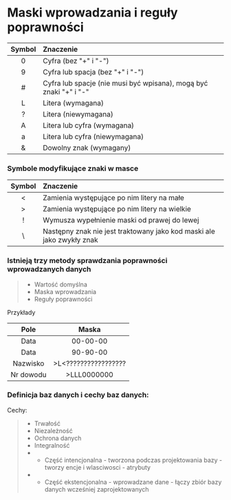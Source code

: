 # Maski wprowadzania i reguły poprawności

| Symbol | Znaczenie                                                         |
| :----: | :---------------------------------------------------------------- |
|    0   | Cyfra (bez "+" i "-")                                             |
|    9   | Cyfra lub spacja (bez "+" i "-")                                  |
|    #   | Cyfra lub spacje (nie musi być wpisana), mogą być znaki "+" i "-" |
|    L   | Litera (wymagana)                                                 |
|    ?   | Litera (niewymagana)                                              |
|    A   | Litera lub cyfra (wymagana)                                       |
|    a   | Litera lub cyfra (niewymagana)                                    |
|    &   | Dowolny znak (wymagany)                                           |

### Symbole modyfikujące znaki w masce

| Symbol | Znaczenie                                                             |
| :----: | :-------------------------------------------------------------------- |
|  &lt;  | Zamienia występujące po nim litery na małe                            |
|    >   | Zamienia występujące po nim litery na wielkie                         |
|    !   | Wymusza wypełnienie maski od prawej do lewej                          |
|   \\   | Następny znak nie jest traktowany jako kod maski ale jako zwykły znak |

### Istnieją trzy metody sprawdzania poprawności wprowadzanych danych

> -   Wartość domyślna
> -   Maska wprowadzania
> -   Reguły poprawności

Przykłady

|    Pole   |          Maska          |
| :-------: | :---------------------: |
|    Data   |         00-00-00        |
|    Data   |         90-90-00        |
|  Nazwisko | >L&lt;????????????????? |
| Nr dowodu |       >LLL0000000       |

### Definicja baz danych i cechy baz danych:

Cechy:
> - Trwałość
> - Niezależność
> - Ochrona danych
> - Integralność
> - - Część intencjonalna - tworzona podczas projektowania bazy - tworzy encje i wlasciwosci - atrybuty
> - - Część ekstencjonalna - wprowadzane dane - łączy zbiór bazy danych wcześniej zaprojektowanych

<!--What database and examples
<!--<table>
<tr>
<th>
Xyń
</th>
</tr>
<tr>
<td>
B Xo U+202E u
</td>
</tr>
</table>
<!--
<suicide />
3,141592 != Math.PI();
X: 319,462 Y: 55 Z: 7931
const pi=4;
require Fuck.js;
fuck this use regex
Hail Stalin and Chernobyl and sir Jurij Owsienko
GDZIE JEST TEN SŁOIK Z PIENIĘDZMI KTÓRE UKRADŁEM
I am a dwarf and I'm diggin' the hole
digi digi hoł



ekhm

You fuckin' what m8

ŁAAAIJEJAEJAJOOŁ ŁAIEJAHEJAJOŁ
ŁAAAAAAAJ
(end łi lajt ap de skaj)
piterpajperpiktapajntofpikledpusipeppers
ŁAJ

I'm just a fuck and i'm fucking a pole
fucking, fucking pole
fucking a pole
-->
